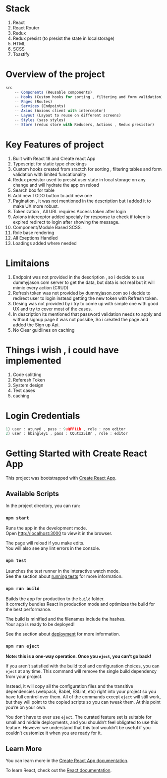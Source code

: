 # Stack
1) React
2) React Router
3) Redux
4) Redux presist (to presist the state in localstorage)
5) HTML
6) SCSS
7) Toastify

# Overview of the project
```javascript
src 
    -- Components (Reusable components)
    -- Hooks (Custom hooks for sorting , filtering and form validation)
    -- Pages (Routes)
    -- Services (Endpoints)
    -- Axios (Axions client with interceptor)
    -- Layout (Layout to reuse on different screens)
    -- Styles (sass styles)
    -- Store (redux store with Reducers, Actions , Redux presistor)
```

# Key Features of project
1) Built with React 18 and Create react App
2) Typescript for static type checkings
3) Custom hooks created from sractch for sorting , filtering tables and form validation with limited funcationality
4) Redux presistor used to presist user state in local storage on any change and will hydrate the app on reload
5) Search box for table
6) Add new TODO button to add new one
7) Pagination , it was not mentioned in the description but i added it to make UX more robust.
8) Tokenization , All URL requires Access token after login
9) Axions interceptor added specialy for response to check if token is expired redirect to login after showing the message.
10) Component/Module Based SCSS.
11) Role base rendering
12) All Exeptions Handled
13) Loadings added where needed

# Limitaions
1) Endpoint was not provided in the description , so i decide to use dummyjason.com server to get the data, but data is not real but it will mimic every action (CRUD)
2) Refresh token was not provided by dummyjason.com so i decide to redirect user to login instead getting the new token with Refresh token.
3) Desing was not provided by i try to come up with simple one with good UX and try to cover most of the cases.
4) In description its mentioned that password validation needs to apply and without signup page it was not possibe, So i created the page and added the Sign up Api.
5) No Clear guidlines on caching

# Things i wish , i could have implemented
1) Code splitting
2) Referesh Token
3) System design
4) Test cases
5) caching

# Login Credentials
```javascript
1) user : atuny0 , pass : 9uQFF1Lh , role : non editor
2) user : hbingley1 , pass : CQutx25i8r , role : editor
```

# Getting Started with Create React App

This project was bootstrapped with [Create React App](https://github.com/facebook/create-react-app).

## Available Scripts

In the project directory, you can run:

### `npm start`

Runs the app in the development mode.\
Open [http://localhost:3000](http://localhost:3000) to view it in the browser.

The page will reload if you make edits.\
You will also see any lint errors in the console.

### `npm test`

Launches the test runner in the interactive watch mode.\
See the section about [running tests](https://facebook.github.io/create-react-app/docs/running-tests) for more information.

### `npm run build`

Builds the app for production to the `build` folder.\
It correctly bundles React in production mode and optimizes the build for the best performance.

The build is minified and the filenames include the hashes.\
Your app is ready to be deployed!

See the section about [deployment](https://facebook.github.io/create-react-app/docs/deployment) for more information.

### `npm run eject`

**Note: this is a one-way operation. Once you `eject`, you can’t go back!**

If you aren’t satisfied with the build tool and configuration choices, you can `eject` at any time. This command will remove the single build dependency from your project.

Instead, it will copy all the configuration files and the transitive dependencies (webpack, Babel, ESLint, etc) right into your project so you have full control over them. All of the commands except `eject` will still work, but they will point to the copied scripts so you can tweak them. At this point you’re on your own.

You don’t have to ever use `eject`. The curated feature set is suitable for small and middle deployments, and you shouldn’t feel obligated to use this feature. However we understand that this tool wouldn’t be useful if you couldn’t customize it when you are ready for it.

## Learn More

You can learn more in the [Create React App documentation](https://facebook.github.io/create-react-app/docs/getting-started).

To learn React, check out the [React documentation](https://reactjs.org/).
